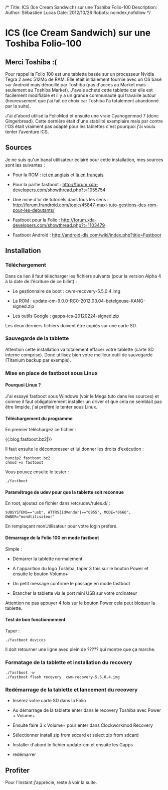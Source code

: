 /*
Title: ICS (Ice Cream Sandwich) sur une Toshiba Folio-100
Description: 
Author: Sébastien Lucas
Date: 2012/10/26
Robots: noindex,nofollow
*/
# ICS (Ice Cream Sandwich) sur une Toshiba Folio-100

## Merci Toshiba :(
Pour rappel la Folio 100 est une tablette basée sur un processeur Nvidia Tegra 2 avec 512Mo de RAM. Elle était initialement fournie avec un OS basé sur Android mais dérouillé par Toshiba (pas d'accès au Market mais seulement au Toshiba Market). J'avais acheté cette tablette car elle est facilement modifiable et il y a un grande communauté qui travaille autour (heureusement que j'ai fait ce choix car Toshiba l'a totalement abandonné par la suite). 

J'ai d'abord utilisé la FolioMod et ensuite une vraie Cyanogenmod 7 (donc Gingerbread). Cette dernière était d'une stabilité exemplaire mais par contre l'OS était vraiment pas adapté pour les tablettes c'est pourquoi j'ai voulu tenter l'aventure ICS.

## Sources

Je ne suis qu'un banal utilisateur éclairé pour cette installation, mes sources sont les suivantes :

*	Pour la ROM : [ici en anglais](http://forum.xda-developers.com/showthread.php?t=1470823) et [là en français](http://forum.frandroid.com/topic/90378-devwip-ics-cm9-403-alpha-3-31-kernel-last-update-04032012/)

*	Pour la partie fastboot : http://forum.xda-developers.com/showthread.php?t=1055754

*	Une mine d'or de tutoriels dans tous les sens : http://forum.frandroid.com/topic/45847-maxi-tuto-gestions-des-rom-pour-les-debutants/

*	Fastboot pour la Folio : http://forum.xda-developers.com/showthread.php?t=1103479

*	Fastboot Android : http://android-dls.com/wiki/index.php?title=Fastboot
## Installation

### Téléchargement
Dans ce lien il faut télécharger les fichiers suivants (pour la version Alpha 4 à la date de l'écriture de ce billet) :

*	Le gestionnaire de boot : cwm-recovery-5.5.0.4.img

*	La ROM : update-cm-9.0.0-RC0-2012.03.04-betelgeuse-KANG-signed.zip

*	Les outils Google : gapps-ics-20120224-signed.zip

Les deux derniers fichiers doivent être copiés sur une carte SD.
### Sauvegarde de la tablette

Attention cette installation va totalement effacer votre tablette (carte SD interne comprise). Donc utilisez bien votre meilleur outil de sauvegarde (Titanium backup par exemple).
### Mise en place de fastboot sous Linux

#### Pourquoi Linux ?
J'ai essayé fastboot sous Windows (voir le Mega tuto dans les sources) et comme il faut obligatoirement installer un driver et que cela ne semblait pas être limpide, j'ai préféré le tenter sous Linux.
#### Téléchargement du programme

En premier téléchargez ce fichier :

{{:blog:fastboot.bz2|}}

Il faut ensuite le décompresser et lui donner les droits d’exécution :
```
bunzip2 fastboot.bz2
chmod +x fastboot
```

Vous pouvez ensuite le tester :
```
./fastboot
```
#### Paramétrage de udev pour que la tablette soit reconnue

En root, ajoutez ce fichier dans /etc/udev/rules.d/ :
```
SUBSYSTEMS=="usb", ATTRS{idVendor}=="0955", MODE="0666", OWNER="monUtilisateur"
```

En remplaçant monUtilisateur pour votre login préféré.
#### Démarrage de la Folio 100 en mode fastboot

Simple : 

*	Démarrer la tablette normalement

*	A l'apparition du logo Toshiba, taper 3 fois sur le bouton Power et ensuite le bouton Volume+

*	Un petit message confirme le passage en mode fastboot

*	Brancher la tablette via le port mini USB sur votre ordinateur

Attention ne pas appuyer 4 fois sur le bouton Power cela peut bloquer la tablette.
#### Test de bon fonctionnement

Taper : 
```
./fastboot devices
```

Il doit retourner une ligne avec plein de ????? qui montre que ça marche.
### Formatage de la tablette et installation du recovery

```
./fastboot -w
./fastboot flash recovery  cwm-recovery-5.5.0.4.img
```
### Redémarrage de la tablette et lancement du recovery

*	Insérez votre carte SD dans la Folio

*	Au démarrage de la tablette enter dans le recovery Toshiba avec Power + Volume+

*	Ensuite faire 3 x Volume+ pour enter dans Clockworkmod Recovery

*	Sélectionner install zip from sdcard et select zip from sdcard

*	Installer d'abord le fichier update-cm et ensuite les Gapps

*	redémarrer
## Profiter

Pour l'instant j'apprécie, reste à voir la suite.
